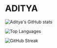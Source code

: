 # ADITYA
![Aditya's GitHub stats](https://github-readme-stats.vercel.app/api?username=YOUR-ADITYA&show_icons=true&theme=tokyonight)  

![Top Languages](https://github-readme-stats.vercel.app/api/top-langs/?username=YOUR-ADITYA&layout=compact&theme=tokyonight)  

![GitHub Streak](https://github-readme-streak-stats.herokuapp.com/?user=YOUR-ADITYA&theme=tokyonight)
